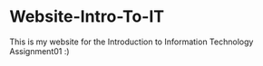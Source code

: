 # Website-Intro-To-IT


This is my website for the Introduction to Information Technology Assignment01 :)
